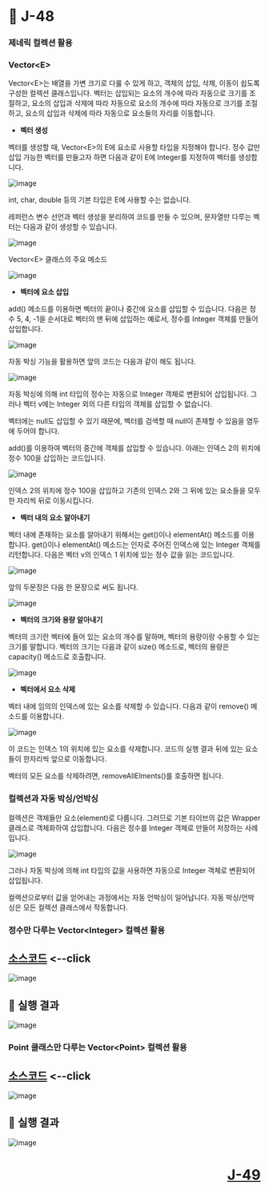 # 📖 J-48

### 제네릭 컬렉션 활용

### Vector&lt;E&gt;
<p>
  Vector&lt;E&gt;는 배열을 가변 크기로 다룰 수 있게 하고, 객체의 삽입, 삭제, 이동이 쉽도록 구성한 컬렉션 클래스입니다.
  벡터는 삽입되는 요소의 개수에 따라 자동으로 크기를 조절하고, 요소의 삽입과 삭제에 따라 자동으로 요소의 개수에 따라 자동으로 크기를 조절하고, 요소의 삽입과 삭제에 따라 자동으로 요소들의 자리를 이동합니다.
</p>

* **벡터 생성**
<p>
  벡터를 생성할 때, Vector&lt;E&gt;의 E에 요소로 사용할 타입을 지정해야 합니다.
  정수 값만 삽입 가능한 벡터를 만들고자 하면 다음과 같이 E에 Integer를 지정하여 벡터를 생성합니다.
</p>

![image](https://github.com/user-attachments/assets/9e8e4496-3e23-42ec-9baa-4f26f0fa5d3e)

<p>
  int, char, double 등의 기본 타입은 E에 사용할 수는 없습니다.
</p>
<p>
  레퍼런스 변수 선언과 벡터 생성을 분리하여 코드를 만들 수 있으며, 문자열만 다루는 벡터는 다음과 같이 생성할 수 있습니다.
</p>

![image](https://github.com/user-attachments/assets/b3cf6a1a-b339-42bb-957e-8e31db6dc862)

<p>
  Vector&lt;E&gt; 클래스의 주요 메소드
</p>

![image](https://github.com/user-attachments/assets/8847f9ce-894e-41d1-944c-dd6bbdb44e1a)

* **벡터에 요소 삽입**
<p>
  add() 메소드를 이용하면 벡터의 끝이나 중간에 요소를 삽입할 수 있습니다.
  다음은 정수 5, 4, -1을 순서대로 벡터의 맨 뒤에 삽입하는 예로서, 정수를 Integer 객체를 만들어 삽입합니다.
</p>

![image](https://github.com/user-attachments/assets/52040c8e-27b0-4fd7-a583-50e575cc0675)

<p>
  자동 박싱 기능을 활용하면 앞의 코드는 다음과 같이 해도 됩니다.
</p>

![image](https://github.com/user-attachments/assets/cf9a47a6-228e-4e6d-b0f7-086221242aa6)

<p>
  자동 박싱에 의해 int 타입의 정수는 자동으로 Integer 객체로 변환되어 삽입됩니다.
  그러나 벡터 v에는 Integer 외의 다른 타입의 객체를 삽입할 수 없습니다.
</p>
<p>
  벡터에는 null도 삽입할 수 있기 때문에, 벡터를 검색할 때 null이 존재할 수 있음을 염두에 두어야 합니다.
</p>
<p>
  add()를 이용하여 벡터의 중간에 객체를 삽입할 수 있습니다. 아래는 인덱스 2의 위치에 정수 100을 삽입하는 코드입니다.
</p>

![image](https://github.com/user-attachments/assets/6580e5ca-2812-4e59-9381-597950d5dfc4)

<p>
  인덱스 2의 위치에 정수 100을 삽입하고 기존의 인덱스 2와 그 뒤에 있는 요소들을 모두 한 자리씩 뒤로 이동시킵니다. 
</p>

* **벡터 내의 요소 알아내기**
<p>
  벡터 내에 존재하는 요소를 알아내기 위해서는 get()이나 elementAt() 메소드를 이용합니다.
  get()이나 elementAt() 메소드는 인자로 주어진 인덱스에 있는 Integer 객체를 리턴합니다.
  다음은 벡터 v의 인덱스 1 위치에 있는 정수 값을 읽는 코드입니다.
</p>

![image](https://github.com/user-attachments/assets/22e764d0-fd80-45fe-ae85-481fdce3b030)

<p>
  앞의 두문장은 다음 한 문장으로 써도 됩니다.
</p>

![image](https://github.com/user-attachments/assets/b3848e79-3896-4628-92e2-f626b8885ef9)

* **벡터의 크기와 용량 알아내기**
<p>
  벡터의 크기란 벡터에 들어 있는 요소의 개수를 말하며, 벡터의 용량이랑 수용할 수 있는 크기를 말합니다.
  벡터의 크기는 다음과 같이 size() 메소드로, 벡터의 용량은 capacity() 메소드로 호출합니다.
</p>

![image](https://github.com/user-attachments/assets/d5d6d0cc-8172-4706-b385-7002d5cf2578)

* **벡터에서 요소 삭제**
<p>
  벡터 내에 임의의 인덱스에 있는 요소를 삭제할 수 있습니다.
  다음과 같이 remove() 메소드를 이용합니다.
</p>

![image](https://github.com/user-attachments/assets/2221dd3a-6f70-4287-ba83-879b09aae50a)

<p>
  이 코드는 인덱스 1의 위치에 있는 요소를 삭제합니다. 코드의 실행 결과 뒤에 있는 요소들이 한자리씩 앞으로 이동합니다.
</p>
<p>
  벡터의 모든 요소를 삭제하려면, removeAllElments()를 호출하면 됩니다.
</p>

### 컬렉션과 자동 박싱/언박싱
<p>
  컬렉션은 객체들만 요소(element)로 다룹니다.
  그러므로 기본 타이브의 값은 Wrapper 클래스로 객체화하여 삽입합니다. 다음은 정수를 Integer 객체로 만들어 저장하는 사례입니다.
</p>

![image](https://github.com/user-attachments/assets/db2faf39-c71f-4f72-ad9a-225869586483)

<p>
  그러나 자동 박싱에 의해 int 타입의 값을 사용하면 자동으로 Integer 객체로 변환되어 삽입됩니다.
</p>
<p>
  컬렉션으로부터 값을 얻어내는 과정에서는 자동 언박싱이 일어납니다. 자동 박싱/언박싱은 모든 컬렉션 클래스에서 작동합니다.
</p>

### 정수만 다루는 Vector&lt;Integer&gt; 컬렉션 활용

[소스코드](./VectorEx.java) <--click
---

![image](https://github.com/user-attachments/assets/f49f43ca-4606-46d0-8fab-19a0a65ca91e)

📘 실행 결과
---

![image](https://github.com/user-attachments/assets/8b194fb0-2b8e-4898-9816-1890f564781d)

### Point 클래스만 다루는 Vector&lt;Point&gt; 컬렉션 활용

[소스코드](./PointVectorEx.java) <--click
---

![image](https://github.com/user-attachments/assets/1c6580ab-3f56-4d1b-ada7-59948789e05b)

📘 실행 결과
---

![image](https://github.com/user-attachments/assets/52371112-96cc-45fc-8ff6-1b5048b4beb7)

# <p align="right">[J-49](./J_49.md)</p>
